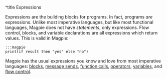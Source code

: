 ^title Expressions

Expressions are the building blocks for programs. In fact, programs *are*
expressions. Unlike most imperative languages, but like most functional
languages, Magpie does not have *statements*, only expressions. Flow control,
blocks, and variable declarations are all expressions which return values. This
is valid in Magpie:

    :::magpie
    print(if result then "yes" else "no")

Magpie has the usual expressions you know and love from most imperative languages: [blocks](expressions/blocks.html), [message sends](expressions/messages.html), [function calls](expressions/calls.html), [operators](expressions/operators.html), [variables](expressions/variables.html), and [flow control](expressions/flow-control.html).